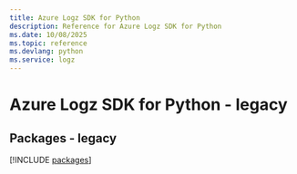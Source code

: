 ```yaml
---
title: Azure Logz SDK for Python
description: Reference for Azure Logz SDK for Python
ms.date: 10/08/2025
ms.topic: reference
ms.devlang: python
ms.service: logz
---
```

# Azure Logz SDK for Python - legacy
## Packages - legacy
[!INCLUDE [packages](logz-index.md)]